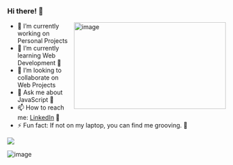 ### Hi there! 👋

<img align="right" height="200px" width="350px" src="https://i.imgur.com/0Ub8zlQ.gif" alt="image" />



- 🔭 I’m currently working on Personal Projects 
- 🌱 I’m currently learning Web Development 📖
- 👯 I’m looking to collaborate on Web Projects
- 💬 Ask me about JavaScript :ice_cream:
- 📫 How to reach me: [LinkedIn](https://www.linkedin.com/in/arpitav13/) :hatched_chick: 
- ⚡ Fun fact: If not on my laptop, you can find me grooving. 💃


<img src="https://github-readme-stats.vercel.app/api?username=arpita1899&&show_icons=true&title_color=ffffff&icon_color=bb2acf&text_color=daf7dc&bg_color=151515">

<p align="left">
<img src="https://github-readme-stats.vercel.app/api/top-langs/?username=arpita1899&layout=compact&theme=blueberry" alt="image" />
</p>
